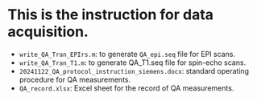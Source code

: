# This is the instruction for data acquisition.
* `write_QA_Tran_EPIrs.m`: to generate `QA_epi.seq` file for EPI scans.
* `write_QA_Tran_T1.m`: to generate QA_T1.seq file for spin-echo scans.
* `20241122_QA_protocol_instruction_siemens.docx`: standard operating procedure for QA measurements.
* `QA_record.xlsx`: Excel sheet for the record of QA measurements.
